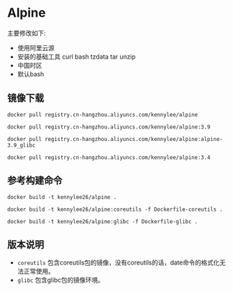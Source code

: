 # Alpine

主要修改如下:

* 使用阿里云源
* 安装的基础工具 curl bash tzdata tar unzip 
* 中国时区
* 默认bash

## 镜像下载

```
docker pull registry.cn-hangzhou.aliyuncs.com/kennylee/alpine

docker pull registry.cn-hangzhou.aliyuncs.com/kennylee/alpine:3.9

docker pull registry.cn-hangzhou.aliyuncs.com/kennylee/alpine:alpine-3.9_glibc

docker pull registry.cn-hangzhou.aliyuncs.com/kennylee/alpine:3.4
```

## 参考构建命令

```
docker build -t kennylee26/alpine .

docker build -t kennylee26/alpine:coreutils -f Dockerfile-coreutils .

docker build -t kennylee26/alpine:glibc -f Dockerfile-glibc .
```

## 版本说明

* `coreutils` 包含coreutils包的镜像，没有coreutils的话，date命令的格式化无法正常使用。
* `glibc` 包含glibc包的镜像环境。


